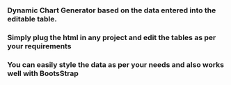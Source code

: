 ### Dynamic Chart Generator based on the data entered into the editable table. <br />
### Simply plug the html in any project and edit the tables as per your requirements<br />
### You can easily style the data as per your needs and also works well with BootsStrap
